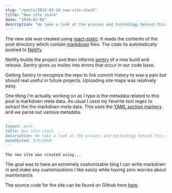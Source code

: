 ```yaml
---
slug: "/posts/2019-03-10_new-site-stack"
title: "New site stack"
date: "2019-03-09"
description: "We take a look at the process and technology behind this site."
---
```



The new site was created using [react-static](https://github.com/nozzle/react-static). It reads the contents of the post directory which contain [markdown](https://en.wikipedia.org/wiki/Markdown) files. The code its automatically pushed to [Netlify](https://netlify.com).

Netlify builds the project and then informs [sentry](https://sentry.io) of a new build and release. Sentry gives us insites into errors that occur in our code base.

Getting Sentry to recognize the repo to link commit history to was a pain but should real useful in future projects. Uploading site maps was relatively easy.

One thing i'm actually working on as I type is the metadata related to this post is markdown meta data. As usual I used my favorite tool regex to extract the the markdown meta data. This uses the [YAML section markers](https://stackoverflow.com/questions/44215896/markdown-metadata-format) and we parse out various metadata.

```markdown
---
layout: post
title: New site stack
description: We take a look at the process and technology behind this site.
datePosted: 3/9/2019
---

The new site was created using...
```

The goal was to have an extremely customizable blog I can write markdown in and make any customizations I like easily while having zero worries about maintenance.

The source code for the site can be found on Github here [here](https://github.com/ncrmro/ncrmro-static).

